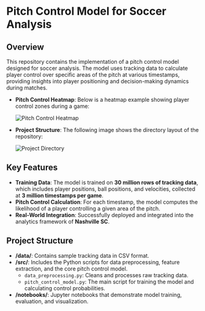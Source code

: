 # Pitch Control Model for Soccer Analysis

## Overview

This repository contains the implementation of a pitch control model designed for soccer analysis. The model uses tracking data to calculate player control over specific areas of the pitch at various timestamps, providing insights into player positioning and decision-making dynamics during matches.

- **Pitch Control Heatmap**: Below is a heatmap example showing player control zones during a game:

  ![Pitch Control Heatmap](./images/pitch_control_heatmap.png)

- **Project Structure**: The following image shows the directory layout of the repository:

  ![Project Directory](./images/project_directory.png)
  
## Key Features

- **Training Data**: The model is trained on **30 million rows of tracking data**, which includes player positions, ball positions, and velocities, collected at **3 million timestamps per game**.
- **Pitch Control Calculation**: For each timestamp, the model computes the likelihood of a player controlling a given area of the pitch.
- **Real-World Integration**: Successfully deployed and integrated into the analytics framework of **Nashville SC**.

## Project Structure

- **/data/**: Contains sample tracking data in CSV format.
- **/src/**: Includes the Python scripts for data preprocessing, feature extraction, and the core pitch control model.
  - `data_preprocessing.py`: Cleans and processes raw tracking data.
  - `pitch_control_model.py`: The main script for training the model and calculating control probabilities.
- **/notebooks/**: Jupyter notebooks that demonstrate model training, evaluation, and visualization.
